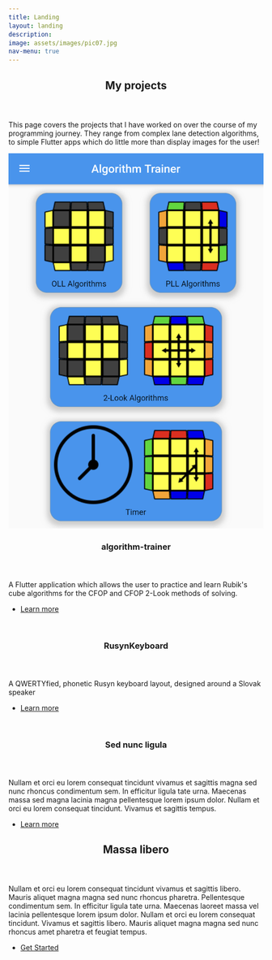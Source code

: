```yaml
---
title: Landing
layout: landing
description:
image: assets/images/pic07.jpg
nav-menu: true
---
```


<!-- Main -->
<div id="main">

<!-- One -->
<section id="one">
	<div class="inner">
		<header class="major">
			<h2>My projects</h2>
		</header>
		<p>This page covers the projects that I have worked on over the course of my programming journey. They range from complex lane detection algorithms, to simple Flutter apps which do little more than display images for the user!</p>
	</div>
</section>

<!-- Two -->
<section id="two" class="spotlights">
	<section>
		<a href="generic.html" class="image">
			<img style="height: vh;" src="https://raw.githubusercontent.com/michalkundrat/algorithm-trainer/main/screenshots/download.png" alt="" data-position="center center" />
		</a>
		<div class="content">
			<div class="inner">
				<header class="major">
					<h3>algorithm-trainer</h3>
				</header>
				<p>A Flutter application which allows the user to practice and learn Rubik's cube algorithms for the CFOP and CFOP 2-Look methods of solving.</p>
				<ul class="actions">
					<li><a href="https://github.com/michalkundrat/algorithm-trainer" class="button">Learn more</a></li>
				</ul>
			</div>
		</div>
	</section>
	<section>
		<a href="generic.html" class="image">
			<img src="https://raw.githubusercontent.com/michalkundrat/RusynKeyboard/main/Images/Rusnak.jpg" alt="" data-position="top center" />
		</a>
		<div class="content">
			<div class="inner">
				<header class="major">
					<h3>RusynKeyboard</h3>
				</header>
				<p>A QWERTYfied, phonetic Rusyn keyboard layout, designed around a Slovak speaker</p>
				<ul class="actions">
					<li><a href="https://github.com/michalkundrat/RusynKeyboard" class="button">Learn more</a></li>
				</ul>
			</div>
		</div>
	</section>
	<section>
		<a href="generic.html" class="image">
			<img src="{% link assets/images/pic10.jpg %}" alt="" data-position="25% 25%" />
		</a>
		<div class="content">
			<div class="inner">
				<header class="major">
					<h3>Sed nunc ligula</h3>
				</header>
				<p>Nullam et orci eu lorem consequat tincidunt vivamus et sagittis magna sed nunc rhoncus condimentum sem. In efficitur ligula tate urna. Maecenas massa sed magna lacinia magna pellentesque lorem ipsum dolor. Nullam et orci eu lorem consequat tincidunt. Vivamus et sagittis tempus.</p>
				<ul class="actions">
					<li><a href="generic.html" class="button">Learn more</a></li>
				</ul>
			</div>
		</div>
	</section>
</section>

<!-- Three -->
<section id="three">
	<div class="inner">
		<header class="major">
			<h2>Massa libero</h2>
		</header>
		<p>Nullam et orci eu lorem consequat tincidunt vivamus et sagittis libero. Mauris aliquet magna magna sed nunc rhoncus pharetra. Pellentesque condimentum sem. In efficitur ligula tate urna. Maecenas laoreet massa vel lacinia pellentesque lorem ipsum dolor. Nullam et orci eu lorem consequat tincidunt. Vivamus et sagittis libero. Mauris aliquet magna magna sed nunc rhoncus amet pharetra et feugiat tempus.</p>
		<ul class="actions">
			<li><a href="generic.html" class="button next">Get Started</a></li>
		</ul>
	</div>
</section>

</div>
